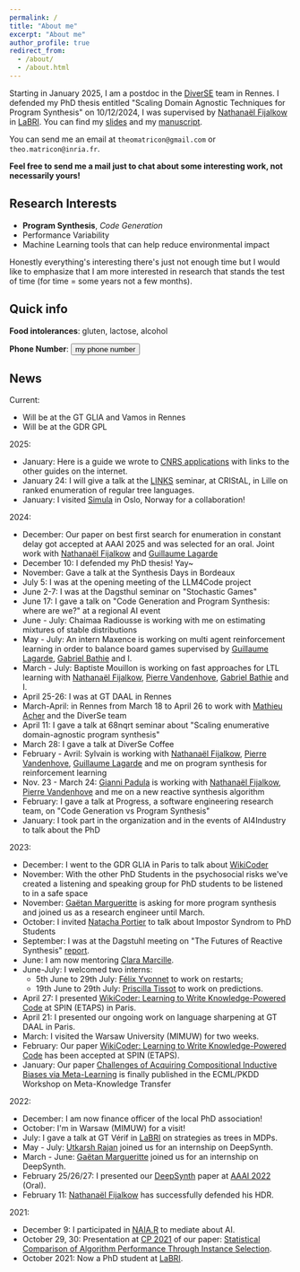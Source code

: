 ```yaml
---
permalink: /
title: "About me"
excerpt: "About me"
author_profile: true
redirect_from: 
  - /about/
  - /about.html
---
```


Starting in January 2025, I am a postdoc in the [DiverSE][DIVERSE] team in Rennes.
I defended my PhD thesis entitled "Scaling Domain Agnostic Techniques for Program Synthesis" on 10/12/2024, I was supervised by [Nathanaël Fijalkow][NATH] in [LaBRI][LABRI]. You can find my [slides](./files/slides_thesis.pdf) and my [manuscript](./files/thesis.pdf).

You can send me an email at `theomatricon@gmail.com` or `theo.matricon@inria.fr`.

**Feel free to send me a mail just to chat about some interesting work, not necessarily yours!**

## Research Interests

- **Program Synthesis**, *Code Generation*
- Performance Variability
- Machine Learning tools that can help reduce environmental impact

Honestly everything's interesting there's just not enough time but I would like to emphasize that I am more interested in research that stands the test of time (for time = some years not a few months).

## Quick info

**Food intolerances**: gluten, lactose, alcohol

**Phone Number**:  <button id="phone_no">my phone number</button>

## News

Current:

- Will be at the GT GLIA and Vamos in Rennes
- Will be at the GDR GPL

2025:

- January: Here is a guide we wrote to [CNRS applications](./cnrs) with links to the other guides on the internet.
- January 24: I will give a talk at the [LINKS](https://team.inria.fr/links/) seminar, at CRIStAL, in Lille on ranked enumeration of regular tree languages.
- January: I visited [Simula](https://www.simula.no/) in Oslo, Norway for a collaboration!

2024:

- December: Our paper on best first search for enumeration in constant delay got accepted at AAAI 2025 and was selected for an oral. Joint work with [Nathanaël Fijalkow][NATH] and [Guillaume Lagarde][GUILLAUME]
- December 10: I defended my PhD thesis! Yay~
- November: Gave a talk at the Synthesis Days in Bordeaux
- July 5: I was at the opening meeting of the LLM4Code project
- June 2-7: I was at the Dagsthul seminar on "Stochastic Games"
- June 17: I gave a talk on "Code Generation and Program Synthesis: where are we?" at a regional AI event
- June - July: Chaimaa Radiousse is working with me on estimating mixtures of stable distributions
- May - July: An intern Maxence is working on multi agent reinforcement learning in order to balance board games supervised by [Guillaume Lagarde][GUILLAUME], [Gabriel Bathie][GABRIEL] and I.
- March - July: Baptiste Mouillon is working on fast approaches for LTL learning with [Nathanaël Fijalkow][NATH], [Pierre Vandenhove][PIERREV], [Gabriel Bathie][GABRIEL] and I.
- April 25-26: I was at GT DAAL in Rennes
- March-April: in Rennes from March 18 to April 26 to work with [Mathieu Acher][MATHIEU] and the DiverSe team
- April 11: I gave a talk at 68nqrt seminar about "Scaling enumerative domain-agnostic program synthesis"
- March 28: I gave a talk at DiverSe Coffee
- February - Avril: Sylvain is working with [Nathanaël Fijalkow][NATH], [Pierre Vandenhove][PIERREV], [Guillaume Lagarde][GUILLAUME] and me on program synthesis for reinforcement learning
- Nov. 23 - March 24: [Gianni Padula](https://fr.linkedin.com/in/gianni-padula-8192b8223) is working with [Nathanaël Fijalkow][NATH], [Pierre Vandenhove][PIERREV] and me on a new reactive synthesis algorithm
- February: I gave a talk at Progress, a software engineering research team, on "Code Generation vs Program Synthesis"
- January: I took part in the organization and in the events of AI4Industry to talk about the PhD

2023:

- December: I went to the GDR GLIA in Paris to talk about [WikiCoder](https://arxiv.org/abs/2303.08574)
- November: With the other PhD Students in the psychosocial risks we've created a listening and speaking group for PhD students to be listened to in a safe space
- November: [Gaëtan Margueritte](https://github.com/gaetanmargueritte) is asking for more program synthesis and joined us as a research engineer until March.
- October: I invited [Natacha Portier](https://perso.ens-lyon.fr/natacha.portier/blog/) to talk about Impostor Syndrom to PhD Students
- September: I was at the Dagstuhl meeting on "The Futures of Reactive Synthesis" [report](https://doi.org/10.4230/DagRep.13.9.166).
- June: I am now mentoring [Clara Marcille](https://www.labri.fr/perso/pmarcille/).
- June-July: I welcomed two interns:
  - 5th June to 29th July: [Félix Yvonnet](https://github.com/Felix-Yvonnet) to work on restarts;
  - 19th June to 29th July: [Priscilla Tissot](https://fr.linkedin.com/in/priscilla-tissot-9493851b8) to work on predictions.
- April 27: I presented [WikiCoder: Learning to Write Knowledge-Powered Code](https://arxiv.org/abs/2303.08574) at SPIN (ETAPS) in Paris.
- April 21: I presented our ongoing work on language sharpening at GT DAAL in Paris.
- March: I visited the Warsaw University (MIMUW) for two weeks.
- February: Our paper [WikiCoder: Learning to Write Knowledge-Powered Code](https://arxiv.org/abs/2303.08574) has been accepted at SPIN (ETAPS).
- January: Our paper [Challenges of Acquiring Compositional Inductive Biases via Meta-Learning](https://proceedings.mlr.press/v191/anastacio22a.html) is finally published in the ECML/PKDD Workshop on Meta-Knowledge Transfer

2022:

- December: I am now finance officer of the local PhD association!
- October: I'm in Warsaw (MIMUW) for a visit!
- July: I gave a talk at GT Vérif in [LaBRI][LABRI] on strategies as trees in MDPs.
- May - July: [Utkarsh Rajan](https://github.com/UtkarshRjn) joined us for an internship on DeepSynth.
- March - June: [Gaëtan Margueritte](https://github.com/gaetanmargueritte) joined us for an internship on DeepSynth.
- February 25/26/27: I presented our [DeepSynth][DeepSynth-arxiv] paper at [AAAI 2022](https://aaai.org/Conferences/AAAI-22/) (Oral).
- February 11: [Nathanaël Fijalkow][NATH] has successfully defended his HDR.

2021:

- December 9: I participated in [NAIA.R](https://forum.naia.io/) to mediate about AI.
- October 29, 30: Presentation at [CP 2021][CP21] of our paper: [Statistical Comparison of Algorithm Performance Through Instance Selection][PSEAS-paper].
- October 2021: Now a PhD student at [LaBRI][LABRI].

[GUILLAUME]: https://guillaume-lagarde.github.io/
[MATHIEU]: https://www.mathieuacher.com/
[PIERREV]: https://pierre-vandenhove.github.io/
[GABRIEL]: https://perso.ens-lyon.fr/gabriel.bathie/
[NATH]: https://games-automata-play.com/
[LABRI]: https://www.labri.fr/
[CP21]: https://cp2021.a4cp.org/
[PSEAS-paper]: https://doi.org/10.4230/LIPIcs.CP.2021.43
[DeepSynth-arxiv]: https://arxiv.org/abs/2110.12485
[DIVERSE]: https://www.inria.fr/en/diverse
